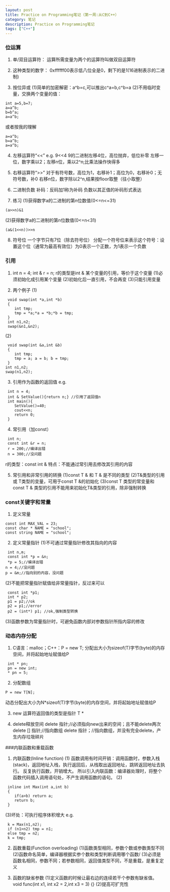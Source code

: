 ```yaml
---
layout: post
title: Practice on Programming笔记（第一周:从C到C++）
category: 笔记
description: Practice on Programming笔记
tags: ["C++"]
---
```


### 位运算

1. 单/双目运算符：
运算所需变量为两个的运算符叫做双目运算符

2. 这种类型的数字：
0xffffff00表示低八位全是0，剩下的是1(16进制表示的二进制)

3. 按位异或
(1)简单的加密解密：a^b=c,可以推出c^a=b,c^b=a
(2)不用临时变量，交换两个变量的值：

```
int a=5,b=7;
a=a^b;
b=b^a;
a=a^b;
```

或者按我的理解

```
a=a^b;
b=a^b;
a=a^b;
```


4. 左移运算符“<<”
e.g. 9<<4 9的二进制左移4位，高位抛弃，低位补零
左移一位，数字乘以2；左移n位，乘以2^n;比乘法操作快得多

5. 右移运算符“>>”
对于有符号数，高位为1，右移补1；高位为0，右移补0；无符号数，补0
右移n位，数字除以2^n,结果按floor取整（往小取整）

6. 二进制负数
补码：反码加1称为补码
负数以其正值的补码形式表达

7. 练习
(1)获得数字a的二进制的第n位数值(0<=n<=31)

```
(a>>n)&1
```

(2)获得数字a的二进制的第n位数值(0<=n<31)

```
(a&(1<<n))>>n
```

8. 符号位
一个字节只有7位（除去符号位） 
分配一个符号位来表示这个符号：设置这个位（通常为最高有效位）为0表示一个正数，为1表示一个负数

### 引用

1. int n = 4; int & r = n; r的类型是int &
某个变量的引用，等价于这个变量
(1)必须初始化成引用某个变量
(2)初始化后一直引用，不会再变
(3)只能引用变量

2. 两个例子
(1)

```
 void swap(int *a,int *b)
 { 
	int tmp; 
	tmp = *a;*a = *b;*b = tmp; 
 } 
 int n1,n2; 
 swap(&n1,&n2); 
 ```
 
(2)

```
 void swap(int &a,int &b) 
 { 
	int tmp; 
	tmp = a; a = b; b = tmp; 
 } 
int n1,n2; 
swap(n1,n2); 
```


3. 引用作为函数的返回值
e.g.

```
 int n = 4; 
 int & SetValue(){return n;} //引用了返回值n 
 int main(){ 
	SetValue()=40; 
	cout<<n; 
	return 0; 
 } 
```

4. 常引用（加const）

```
 int n; 
 const int &r = n; 
 r = 200;//编译出错 
 n = 300;//没问题 
```
 
r的类型：const int &
特点：不能通过常引用去修改其引用的内容

5. 常引用和非常引用的转换
(1)const T & 和 T & 是不同的类型
(2)T&类型的引用 或 T类型的变量，可用于const T &的初始化
(3)const T 类型的常变量和const T & 类型的引用不能用来初始化T&类型的引用，除非强制转换 

### const关键字和常量

1. 定义常量 

```
const int MAX_VAL = 23;
const char * NAME = "school";
const string NAME = "school";
```

2. 定义常量指针
(1)不可通过常量指针修改其指向的内容

```
 int n,m; 
 const int *p = &n; 
 *p = 5;//编译出错 
n = 4;//没问题 
p = &m;//指向别的内容，没问题 
```

(2)不能把常量指针赋值给非常量指针，反过来可以

```
 const int *p1; 
 int * p2; 
 p1 = p2;//ok 
 p2 = p1;//error 
 p2 = (int*) p1; //ok,强制类型转换 
```

(3)函数参数为常量指针时，可避免函数内部对参数指针所指内容的修改

### 动态内存分配

1. C语言：malloc；C++：P = new T;
分配出大小为sizeof(T)字节(byte)的内存空间，并将起始地址赋值给P

```
 int * pn; 
 pn = new int; 
 * pn = 5; 
```

2. 分配数组

```
P = new T[N];
```

动态分配出大小为N*sizeof(T)字节(byte)的内存空间，并将起始地址赋值给P

3. new 运算符返回值的类型是指针 T *

4. delete释放空间
delete 指针;//必须指向new出来的空间；且不能delete两次
delete [] 指针;//指向数组
delete 指针；//指向数组，并没有完全delete，产生内存垃圾碎片

###内联函数和重载函数
1. 内联函数(Inline function)
(1)
函数调用有时间开销：调用函数时，参数入栈(stack)，返回地址入栈，执行返回后，从栈取出返回地址，跳转返回地址去执行。
反复执行函数，开销增大。
所以引入内联函数：编译器处理时，将整个函数代码插入调用语句处，不产生调用函数的语句。
(2)

```
 inline int Max(int a,int b) 
 { 
	if(a>b) return a; 
	return b; 
 } 
```

(3)坏处：可执行程序体积增大
e.g.

```
 k = Max(n1,n2); 
 if (n1>n2) tmp = n1; 
 else tmp = n2; 
 k = tmp; 
```


2. 函数重载(Function overloading)
(1)函数类型相同，参数个数或参数类型不同
(2)函数命名简单，编译器根据实参个数和类型判断调用哪个函数/
(3)必须是函数名相同，参数不同；若参数相同，返回值类型不同，不是重载，是重复定义

3. 函数的缺省参数
(1)定义函数的时候让最右边的连续若干个参数有缺省值。
void func(int x1, int x2 = 2,int x3 = 3) {}
(2)提高可扩充性


